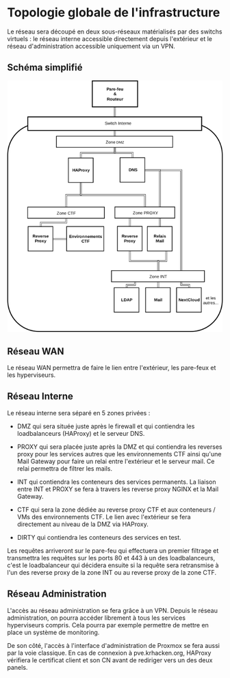 # Topologie globale de l'infrastructure
Le réseau sera découpé en deux sous-réseaux matérialisés par des switchs virtuels : le réseau interne accessible directement depuis l'extérieur et le réseau d'administration accessible uniquement via un VPN.

## Schéma simplifié

![Topologie du réseau](topologie_reseau.png)

## Réseau WAN

Le réseau WAN permettra de faire le lien entre l'extérieur, les pare-feux et les hyperviseurs.

## Réseau Interne

Le réseau interne sera séparé en 5 zones privées :

- DMZ qui sera située juste après le firewall et qui contiendra les loadbalanceurs (HAProxy) et le serveur DNS.

- PROXY qui sera placée juste après la DMZ et qui contiendra les reverses proxy pour les services autres que les environnements CTF ainsi qu'une Mail Gateway pour faire un relai entre l'extérieur et le serveur mail. Ce relai permettra de filtrer les mails.

- INT qui contiendra les conteneurs des services permanents. La liaison entre INT et PROXY se fera à travers les reverse proxy NGINX et la Mail Gateway.

- CTF qui sera la zone dédiée au reverse proxy CTF et aux conteneurs / VMs des environnements CTF. Le lien avec l'extérieur se fera directement au niveau de la DMZ via HAProxy.

- DIRTY qui contiendra les conteneurs des services en test.

Les requêtes arriveront sur le pare-feu qui effectuera un premier filtrage et transmettra les requêtes sur les ports 80 et 443 à un des loadbalanceurs, c'est le loadbalanceur qui décidera ensuite si la requête sera retransmise à l'un des reverse proxy de la zone INT ou au reverse proxy de la zone CTF.

## Réseau Administration

L'accès au réseau administration se fera grâce à un VPN. Depuis le réseau administration, on pourra accéder librement à tous les services hyperviseurs compris. Cela pourra par exemple permettre de mettre en place un système de monitoring.

De son côté, l'accès à l'interface d'administration de Proxmox se fera aussi par la voie classique. En cas de connexion à pve.krhacken.org, HAProxy vérifiera le certificat client et son CN avant de rediriger vers un des deux panels.
